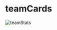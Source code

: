 # teamCards
![teamStats](https://github.com/Antharithm/teamCards/assets/83500098/c7118d20-2190-4c9c-8651-aad38d1eb39c)
